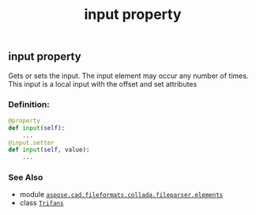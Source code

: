 ﻿---
title: input property
second_title: Aspose.CAD for Python via .NET API References
description: 
type: docs
weight: 50
url: /python-net/aspose.cad.fileformats.collada.fileparser.elements/trifans/input/
is_root: false
---

## input property


Gets or sets the input.
The input element may occur any number of times.
This input is a local input with the offset and set attributes
### Definition:
```python
@property
def input(self):
    ...
@input.setter
def input(self, value):
    ...
```

### See Also
* module [`aspose.cad.fileformats.collada.fileparser.elements`](../../)
* class [`Trifans`](/cad/python-net/aspose.cad.fileformats.collada.fileparser.elements/trifans)
